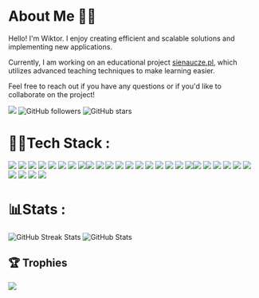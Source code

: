 # About Me 🙋‍♂️
Hello! I'm Wiktor. I enjoy creating efficient and scalable solutions and implementing new applications.

Currently, I am working on an educational project [sienaucze.pl](https://sienaucze.pl), which utilizes advanced teaching techniques to make learning easier.

Feel free to reach out if you have any questions or if you'd like to collaborate on the project!

 ![](https://komarev.com/ghpvc/?username=wiktor-jozwiak&style=flat) ![GitHub followers](https://img.shields.io/github/followers/wiktor-jozwiak?label=follow&style=social) ![GitHub stars](https://img.shields.io/github/stars/wiktor-jozwiak)

# 🧑‍💻Tech Stack :
![](https://img.shields.io/badge/ChatGPT-74aa9c?logo=openai&logoColor=white) ![](https://img.shields.io/badge/Google%20Gemini-886FBF?logo=googlegemini&logoColor=fff)
![](https://img.shields.io/badge/GitHub_Actions-2088FF?logo=github-actions&logoColor=white) ![](https://img.shields.io/badge/Jenkins-D24939?logo=jenkins&logoColor=white)
![](https://img.shields.io/badge/Cloudflare-F38020?logo=Cloudflare&logoColor=white) ![](https://img.shields.io/badge/Vercel-%23000000.svg?logo=vercel&logoColor=white) ![](https://img.shields.io/badge/Netlify-%23000000.svg?logo=netlify&logoColor=#00C7B7)
![](https://img.shields.io/badge/MariaDB-003545?logo=mariadb&logoColor=white)![](https://img.shields.io/badge/Supabase-3FCF8E?logo=supabase&logoColor=fff)
![](https://img.shields.io/badge/Notion-000?logo=notion&logoColor=fff)
![](https://img.shields.io/badge/Astro-BC52EE?logo=astro&logoColor=fff) ![](https://img.shields.io/badge/DaisyUI-5A0EF8?logo=daisyui&logoColor=fff) ![](https://img.shields.io/badge/Docker-2496ED?logo=docker&logoColor=fff) ![](https://img.shields.io/badge/Next.js-black?logo=next.js&logoColor=white) ![](https://img.shields.io/badge/Nuxt.js-002E3B?logo=nuxtdotjs&logoColor=#00DC82) ![](https://img.shields.io/badge/Node.js-6DA55F?logo=node.js&logoColor=white) ![](https://img.shields.io/badge/Tailwind%20CSS-%2338B2AC.svg?logo=tailwind-css&logoColor=white) ![](https://custom-icon-badges.demolab.com/badge/Visual%20Studio%20Code-0078d7.svg?logo=vsc&logoColor=white) ![](https://img.shields.io/badge/IntelliJIDEA-000000.svg?logo=intellij-idea&logoColor=white)![](https://img.shields.io/badge/PyCharm-000?logo=pycharm&logoColor=fff) ![](https://img.shields.io/badge/Bun-000?logo=bun&logoColor=fff) ![](https://img.shields.io/badge/pnpm-F69220?logo=pnpm&logoColor=fff) ![](https://img.shields.io/badge/HTML-%23E34F26.svg?logo=html5&logoColor=white) ![](https://img.shields.io/badge/CSS-1572B6?logo=css3&logoColor=fff) ![](https://img.shields.io/badge/JavaScript-F7DF1E?logo=javascript&logoColor=000) ![](https://img.shields.io/badge/TypeScript-3178C6?logo=typescript&logoColor=fff) ![](https://img.shields.io/badge/Python-3776AB?logo=python&logoColor=fff) ![](https://img.shields.io/badge/Java-%23ED8B00.svg?logo=openjdk&logoColor=white) ![](https://img.shields.io/badge/JSON-000?logo=json&logoColor=fff)

# 📊Stats :
![GitHub Streak Stats](https://github-readme-streak-stats.herokuapp.com/?user=wiktor-jozwiak&theme=dark&hide_border=true)
![GitHub Stats](https://github-readme-stats.vercel.app/api?username=wiktor-jozwiak&theme=dark&show_icons=true&hide_border=true&count_private=true)

## 🏆 Trophies
![](https://github-trophies.vercel.app/?username=wiktor-jozwiak&theme=onedark&no-frame=true&no-bg=false&margin-w=4)
